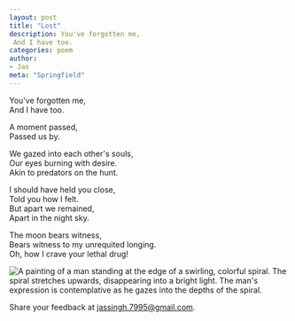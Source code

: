 ```yaml
---
layout: post
title: "Lost"
description: You've forgotten me, 
 And I have too.
categories: poem
author:
- Jas
meta: "Springfield"
---
```


You've forgotten me,  
And I have too.  

A moment passed,  
Passed us by.  

We gazed into each other's souls,  
Our eyes burning with desire.  
Akin to predators on the hunt.  

I should have held you close,  
Told you how I felt.  
But apart we remained,  
Apart in the night sky.  

The moon bears witness,  
Bears witness to my unrequited longing.  
Oh, how I crave your lethal drug!  

![A painting of a man standing at the edge of a swirling,
 colorful spiral. The spiral stretches upwards, disappearing into a bright light. The man's expression is contemplative as he gazes into the depths of the spiral.](lost.jpg "Lost")

Share your feedback at [jassingh.7995@gmail.com](mailto:jassingh.7995@gmail.com?subject=Feedback).